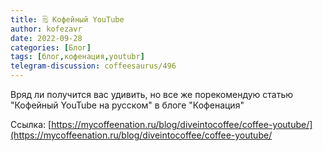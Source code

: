 ```yaml
---
title: 🗒 Кофейный YouTube
author: kofezavr
date: 2022-09-28
categories: [Блог]
tags: [блог,кофенация,youtubr]
telegram-discussion: coffeesaurus/496
--- 
```

Вряд ли получится вас удивить, но все же порекомендую статью "Кофейный YouTube на русском" в блоге "Кофенация"

Ссылка: [https://mycoffeenation.ru/blog/diveintocoffee/coffee-youtube/](https://mycoffeenation.ru/blog/diveintocoffee/coffee-youtube/